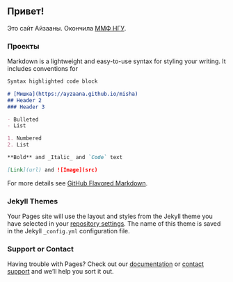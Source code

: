 ## Привет!

Это сайт Айзааны. Окончила [ММФ НГУ](https://www.nsu.ru/n/mathematics-mechanics-department).


### Проекты

Markdown is a lightweight and easy-to-use syntax for styling your writing. It includes conventions for

```markdown
Syntax highlighted code block

# [Мишка](https://ayzaana.github.io/misha)
## Header 2
### Header 3

- Bulleted
- List

1. Numbered
2. List

**Bold** and _Italic_ and `Code` text

[Link](url) and ![Image](src)
```

For more details see [GitHub Flavored Markdown](https://guides.github.com/features/mastering-markdown/).

### Jekyll Themes

Your Pages site will use the layout and styles from the Jekyll theme you have selected in your [repository settings](https://github.com/Ayzaana/Ayzaana.githab.io/settings). The name of this theme is saved in the Jekyll `_config.yml` configuration file.

### Support or Contact

Having trouble with Pages? Check out our [documentation](https://help.github.com/categories/github-pages-basics/) or [contact support](https://github.com/contact) and we’ll help you sort it out.
